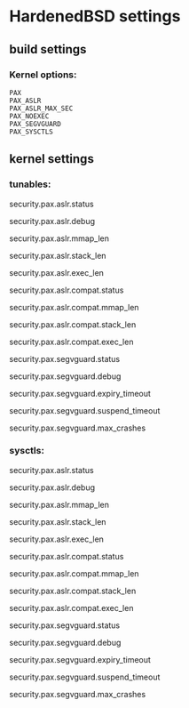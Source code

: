 # HardenedBSD settings

## build settings
### Kernel options:
    PAX
    PAX_ASLR
    PAX_ASLR_MAX_SEC
    PAX_NOEXEC
    PAX_SEGVGUARD
    PAX_SYSCTLS

## kernel settings
### tunables:
security.pax.aslr.status

security.pax.aslr.debug

security.pax.aslr.mmap_len

security.pax.aslr.stack_len

security.pax.aslr.exec_len

security.pax.aslr.compat.status

security.pax.aslr.compat.mmap_len

security.pax.aslr.compat.stack_len

security.pax.aslr.compat.exec_len

security.pax.segvguard.status

security.pax.segvguard.debug

security.pax.segvguard.expiry_timeout

security.pax.segvguard.suspend_timeout

security.pax.segvguard.max_crashes 

### sysctls:
security.pax.aslr.status

security.pax.aslr.debug

security.pax.aslr.mmap_len

security.pax.aslr.stack_len

security.pax.aslr.exec_len

security.pax.aslr.compat.status

security.pax.aslr.compat.mmap_len

security.pax.aslr.compat.stack_len

security.pax.aslr.compat.exec_len

security.pax.segvguard.status

security.pax.segvguard.debug

security.pax.segvguard.expiry_timeout

security.pax.segvguard.suspend_timeout

security.pax.segvguard.max_crashes
